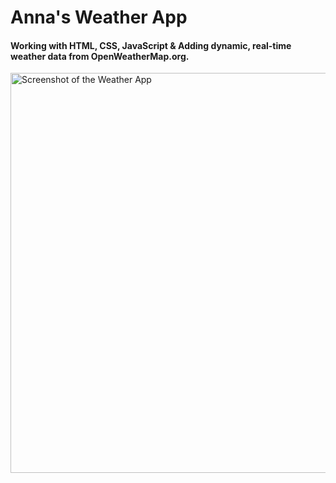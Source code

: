 # Anna's Weather App
#### Working with HTML, CSS, JavaScript & Adding dynamic, real-time weather data from OpenWeatherMap.org.

<img width="640" alt="Screenshot of the Weather App" src="https://github.com/Cihlova/weather-app/assets/33567545/890685f4-1fd3-4846-9a31-cf64bbc80944">
